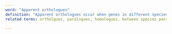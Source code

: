 ```yaml
---
word: "Apparent orthologues"
definition: "Apparent orthologues occur when genes in different species have homology to one another, but we have reason to believe that they are not directly orthologous to each other. For example, this may occur when there has been a gene duplication but in both species we only have one gene. This may be due to gaps in the genome assemblies, gene deletions or degradation to pseudogenes. These genes are actually between species paralogues, but based on our data we cannot say for certain that the two genes are not orthologues that have significantly diverged."
related terms: ortholgues, paralogues, homologues, between species paralogues

---
```

